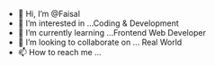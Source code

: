 - 👋 Hi, I’m @Faisal
- 👀 I’m interested in ...Coding & Development
- 🌱 I’m currently learning ...Frontend Web Developer
- 💞️ I’m looking to collaborate on ... Real World 
- 📫 How to reach me ...

<!---
faisal70535/faisal70535 is a ✨ special ✨ repository because its `README.md` (this file) appears on your GitHub profile.
You can click the Preview link to take a look at your changes.
--->

